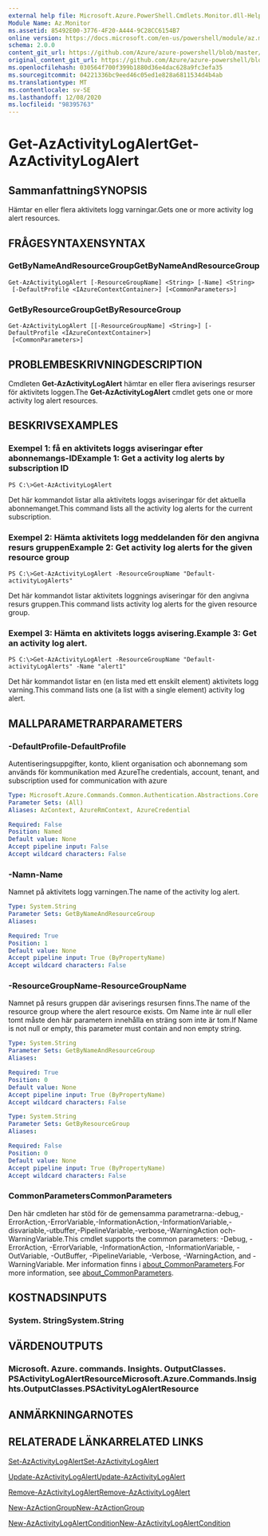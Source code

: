 ```yaml
---
external help file: Microsoft.Azure.PowerShell.Cmdlets.Monitor.dll-Help.xml
Module Name: Az.Monitor
ms.assetid: 85492E00-3776-4F20-A444-9C28CC6154B7
online version: https://docs.microsoft.com/en-us/powershell/module/az.monitor/get-azactivitylogalert
schema: 2.0.0
content_git_url: https://github.com/Azure/azure-powershell/blob/master/src/Monitor/Monitor/help/Get-AzActivityLogAlert.md
original_content_git_url: https://github.com/Azure/azure-powershell/blob/master/src/Monitor/Monitor/help/Get-AzActivityLogAlert.md
ms.openlocfilehash: 030564f700f399b1880d36e4dac628a9fc3efa35
ms.sourcegitcommit: 04221336bc9eed46c05ed1e828a6811534d4b4ab
ms.translationtype: MT
ms.contentlocale: sv-SE
ms.lasthandoff: 12/08/2020
ms.locfileid: "98395763"
---
```

# <span data-ttu-id="a4d5f-101">Get-AzActivityLogAlert</span><span class="sxs-lookup"><span data-stu-id="a4d5f-101">Get-AzActivityLogAlert</span></span>

## <span data-ttu-id="a4d5f-102">Sammanfattning</span><span class="sxs-lookup"><span data-stu-id="a4d5f-102">SYNOPSIS</span></span>
<span data-ttu-id="a4d5f-103">Hämtar en eller flera aktivitets logg varningar.</span><span class="sxs-lookup"><span data-stu-id="a4d5f-103">Gets one or more activity log alert resources.</span></span>

## <span data-ttu-id="a4d5f-104">FRÅGESYNTAXEN</span><span class="sxs-lookup"><span data-stu-id="a4d5f-104">SYNTAX</span></span>

### <span data-ttu-id="a4d5f-105">GetByNameAndResourceGroup</span><span class="sxs-lookup"><span data-stu-id="a4d5f-105">GetByNameAndResourceGroup</span></span>
```
Get-AzActivityLogAlert [-ResourceGroupName] <String> [-Name] <String>
 [-DefaultProfile <IAzureContextContainer>] [<CommonParameters>]
```

### <span data-ttu-id="a4d5f-106">GetByResourceGroup</span><span class="sxs-lookup"><span data-stu-id="a4d5f-106">GetByResourceGroup</span></span>
```
Get-AzActivityLogAlert [[-ResourceGroupName] <String>] [-DefaultProfile <IAzureContextContainer>]
 [<CommonParameters>]
```

## <span data-ttu-id="a4d5f-107">PROBLEMBESKRIVNING</span><span class="sxs-lookup"><span data-stu-id="a4d5f-107">DESCRIPTION</span></span>
<span data-ttu-id="a4d5f-108">Cmdleten **Get-AzActivityLogAlert** hämtar en eller flera aviserings resurser för aktivitets loggen.</span><span class="sxs-lookup"><span data-stu-id="a4d5f-108">The **Get-AzActivityLogAlert** cmdlet gets one or more activity log alert resources.</span></span>

## <span data-ttu-id="a4d5f-109">BESKRIVS</span><span class="sxs-lookup"><span data-stu-id="a4d5f-109">EXAMPLES</span></span>

### <span data-ttu-id="a4d5f-110">Exempel 1: få en aktivitets loggs aviseringar efter abonnemangs-ID</span><span class="sxs-lookup"><span data-stu-id="a4d5f-110">Example 1: Get a activity log alerts by subscription ID</span></span>
```
PS C:\>Get-AzActivityLogAlert
```

<span data-ttu-id="a4d5f-111">Det här kommandot listar alla aktivitets loggs aviseringar för det aktuella abonnemanget.</span><span class="sxs-lookup"><span data-stu-id="a4d5f-111">This command lists all the activity log alerts for the current subscription.</span></span>

### <span data-ttu-id="a4d5f-112">Exempel 2: Hämta aktivitets logg meddelanden för den angivna resurs gruppen</span><span class="sxs-lookup"><span data-stu-id="a4d5f-112">Example 2: Get activity log alerts for the given resource group</span></span>
```
PS C:\>Get-AzActivityLogAlert -ResourceGroupName "Default-activityLogAlerts"
```

<span data-ttu-id="a4d5f-113">Det här kommandot listar aktivitets loggnings aviseringar för den angivna resurs gruppen.</span><span class="sxs-lookup"><span data-stu-id="a4d5f-113">This command lists activity log alerts for the given resource group.</span></span>

### <span data-ttu-id="a4d5f-114">Exempel 3: Hämta en aktivitets loggs avisering.</span><span class="sxs-lookup"><span data-stu-id="a4d5f-114">Example 3: Get an activity log alert.</span></span>
```
PS C:\>Get-AzActivityLogAlert -ResourceGroupName "Default-activityLogAlerts" -Name "alert1"
```

<span data-ttu-id="a4d5f-115">Det här kommandot listar en (en lista med ett enskilt element) aktivitets logg varning.</span><span class="sxs-lookup"><span data-stu-id="a4d5f-115">This command lists one (a list with a single element) activity log alert.</span></span>

## <span data-ttu-id="a4d5f-116">MALLPARAMETRAR</span><span class="sxs-lookup"><span data-stu-id="a4d5f-116">PARAMETERS</span></span>

### <span data-ttu-id="a4d5f-117">-DefaultProfile</span><span class="sxs-lookup"><span data-stu-id="a4d5f-117">-DefaultProfile</span></span>
<span data-ttu-id="a4d5f-118">Autentiseringsuppgifter, konto, klient organisation och abonnemang som används för kommunikation med Azure</span><span class="sxs-lookup"><span data-stu-id="a4d5f-118">The credentials, account, tenant, and subscription used for communication with azure</span></span>

```yaml
Type: Microsoft.Azure.Commands.Common.Authentication.Abstractions.Core.IAzureContextContainer
Parameter Sets: (All)
Aliases: AzContext, AzureRmContext, AzureCredential

Required: False
Position: Named
Default value: None
Accept pipeline input: False
Accept wildcard characters: False
```

### <span data-ttu-id="a4d5f-119">-Namn</span><span class="sxs-lookup"><span data-stu-id="a4d5f-119">-Name</span></span>
<span data-ttu-id="a4d5f-120">Namnet på aktivitets logg varningen.</span><span class="sxs-lookup"><span data-stu-id="a4d5f-120">The name of the activity log alert.</span></span>

```yaml
Type: System.String
Parameter Sets: GetByNameAndResourceGroup
Aliases:

Required: True
Position: 1
Default value: None
Accept pipeline input: True (ByPropertyName)
Accept wildcard characters: False
```

### <span data-ttu-id="a4d5f-121">-ResourceGroupName</span><span class="sxs-lookup"><span data-stu-id="a4d5f-121">-ResourceGroupName</span></span>
<span data-ttu-id="a4d5f-122">Namnet på resurs gruppen där aviserings resursen finns.</span><span class="sxs-lookup"><span data-stu-id="a4d5f-122">The name of the resource group where the alert resource exists.</span></span>
<span data-ttu-id="a4d5f-123">Om Name inte är null eller tomt måste den här parametern innehålla en sträng som inte är tom.</span><span class="sxs-lookup"><span data-stu-id="a4d5f-123">If Name is not null or empty, this parameter must contain and non empty string.</span></span>

```yaml
Type: System.String
Parameter Sets: GetByNameAndResourceGroup
Aliases:

Required: True
Position: 0
Default value: None
Accept pipeline input: True (ByPropertyName)
Accept wildcard characters: False
```

```yaml
Type: System.String
Parameter Sets: GetByResourceGroup
Aliases:

Required: False
Position: 0
Default value: None
Accept pipeline input: True (ByPropertyName)
Accept wildcard characters: False
```

### <span data-ttu-id="a4d5f-124">CommonParameters</span><span class="sxs-lookup"><span data-stu-id="a4d5f-124">CommonParameters</span></span>
<span data-ttu-id="a4d5f-125">Den här cmdleten har stöd för de gemensamma parametrarna:-debug,-ErrorAction,-ErrorVariable,-InformationAction,-InformationVariable,-disvariable,-utbuffer,-PipelineVariable,-verbose,-WarningAction och-WarningVariable.</span><span class="sxs-lookup"><span data-stu-id="a4d5f-125">This cmdlet supports the common parameters: -Debug, -ErrorAction, -ErrorVariable, -InformationAction, -InformationVariable, -OutVariable, -OutBuffer, -PipelineVariable, -Verbose, -WarningAction, and -WarningVariable.</span></span> <span data-ttu-id="a4d5f-126">Mer information finns i [about_CommonParameters](http://go.microsoft.com/fwlink/?LinkID=113216).</span><span class="sxs-lookup"><span data-stu-id="a4d5f-126">For more information, see [about_CommonParameters](http://go.microsoft.com/fwlink/?LinkID=113216).</span></span>

## <span data-ttu-id="a4d5f-127">KOSTNADS</span><span class="sxs-lookup"><span data-stu-id="a4d5f-127">INPUTS</span></span>

### <span data-ttu-id="a4d5f-128">System. String</span><span class="sxs-lookup"><span data-stu-id="a4d5f-128">System.String</span></span>

## <span data-ttu-id="a4d5f-129">VÄRDEN</span><span class="sxs-lookup"><span data-stu-id="a4d5f-129">OUTPUTS</span></span>

### <span data-ttu-id="a4d5f-130">Microsoft. Azure. commands. Insights. OutputClasses. PSActivityLogAlertResource</span><span class="sxs-lookup"><span data-stu-id="a4d5f-130">Microsoft.Azure.Commands.Insights.OutputClasses.PSActivityLogAlertResource</span></span>

## <span data-ttu-id="a4d5f-131">ANMÄRKNINGAR</span><span class="sxs-lookup"><span data-stu-id="a4d5f-131">NOTES</span></span>

## <span data-ttu-id="a4d5f-132">RELATERADE LÄNKAR</span><span class="sxs-lookup"><span data-stu-id="a4d5f-132">RELATED LINKS</span></span>

[<span data-ttu-id="a4d5f-133">Set-AzActivityLogAlert</span><span class="sxs-lookup"><span data-stu-id="a4d5f-133">Set-AzActivityLogAlert</span></span>](./Set-AzActivityLogAlert.md)

[<span data-ttu-id="a4d5f-134">Update-AzActivityLogAlert</span><span class="sxs-lookup"><span data-stu-id="a4d5f-134">Update-AzActivityLogAlert</span></span>](./Update-AzActivityLogAlert.md)

[<span data-ttu-id="a4d5f-135">Remove-AzActivityLogAlert</span><span class="sxs-lookup"><span data-stu-id="a4d5f-135">Remove-AzActivityLogAlert</span></span>](./Remove-AzActivityLogAlert.md)

[<span data-ttu-id="a4d5f-136">New-AzActionGroup</span><span class="sxs-lookup"><span data-stu-id="a4d5f-136">New-AzActionGroup</span></span>](./New-AzActionGroup.md)

[<span data-ttu-id="a4d5f-137">New-AzActivityLogAlertCondition</span><span class="sxs-lookup"><span data-stu-id="a4d5f-137">New-AzActivityLogAlertCondition</span></span>](./New-AzActivityLogAlertCondition.md)
